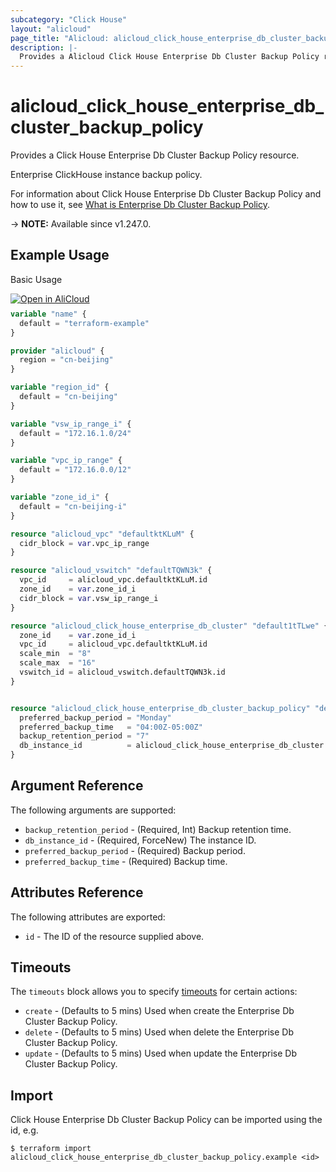 ```yaml
---
subcategory: "Click House"
layout: "alicloud"
page_title: "Alicloud: alicloud_click_house_enterprise_db_cluster_backup_policy"
description: |-
  Provides a Alicloud Click House Enterprise Db Cluster Backup Policy resource.
---
```


# alicloud_click_house_enterprise_db_cluster_backup_policy

Provides a Click House Enterprise Db Cluster Backup Policy resource.

Enterprise ClickHouse instance backup policy.

For information about Click House Enterprise Db Cluster Backup Policy and how to use it, see [What is Enterprise Db Cluster Backup Policy](https://next.api.alibabacloud.com/document/clickhouse/2023-05-22/CreateBackupPolicy).

-> **NOTE:** Available since v1.247.0.

## Example Usage

Basic Usage

<div style="display: block;margin-bottom: 40px;"><div class="oics-button" style="float: right;position: absolute;margin-bottom: 10px;">
  <a href="https://api.aliyun.com/terraform?resource=alicloud_click_house_enterprise_db_cluster_backup_policy&exampleId=53a58631-9bf5-a4e6-8ac7-4faf50f1d65d122210ff&activeTab=example&spm=docs.r.click_house_enterprise_db_cluster_backup_policy.0.53a586319b&intl_lang=EN_US" target="_blank">
    <img alt="Open in AliCloud" src="https://img.alicdn.com/imgextra/i1/O1CN01hjjqXv1uYUlY56FyX_!!6000000006049-55-tps-254-36.svg" style="max-height: 44px; max-width: 100%;">
  </a>
</div></div>

```terraform
variable "name" {
  default = "terraform-example"
}

provider "alicloud" {
  region = "cn-beijing"
}

variable "region_id" {
  default = "cn-beijing"
}

variable "vsw_ip_range_i" {
  default = "172.16.1.0/24"
}

variable "vpc_ip_range" {
  default = "172.16.0.0/12"
}

variable "zone_id_i" {
  default = "cn-beijing-i"
}

resource "alicloud_vpc" "defaultktKLuM" {
  cidr_block = var.vpc_ip_range
}

resource "alicloud_vswitch" "defaultTQWN3k" {
  vpc_id     = alicloud_vpc.defaultktKLuM.id
  zone_id    = var.zone_id_i
  cidr_block = var.vsw_ip_range_i
}

resource "alicloud_click_house_enterprise_db_cluster" "default1tTLwe" {
  zone_id    = var.zone_id_i
  vpc_id     = alicloud_vpc.defaultktKLuM.id
  scale_min  = "8"
  scale_max  = "16"
  vswitch_id = alicloud_vswitch.defaultTQWN3k.id
}


resource "alicloud_click_house_enterprise_db_cluster_backup_policy" "default" {
  preferred_backup_period = "Monday"
  preferred_backup_time   = "04:00Z-05:00Z"
  backup_retention_period = "7"
  db_instance_id          = alicloud_click_house_enterprise_db_cluster.default1tTLwe.id
}
```

## Argument Reference

The following arguments are supported:
* `backup_retention_period` - (Required, Int) Backup retention time.
* `db_instance_id` - (Required, ForceNew) The instance ID.
* `preferred_backup_period` - (Required) Backup period.
* `preferred_backup_time` - (Required) Backup time.

## Attributes Reference

The following attributes are exported:
* `id` - The ID of the resource supplied above.

## Timeouts

The `timeouts` block allows you to specify [timeouts](https://developer.hashicorp.com/terraform/language/resources/syntax#operation-timeouts) for certain actions:
* `create` - (Defaults to 5 mins) Used when create the Enterprise Db Cluster Backup Policy.
* `delete` - (Defaults to 5 mins) Used when delete the Enterprise Db Cluster Backup Policy.
* `update` - (Defaults to 5 mins) Used when update the Enterprise Db Cluster Backup Policy.

## Import

Click House Enterprise Db Cluster Backup Policy can be imported using the id, e.g.

```shell
$ terraform import alicloud_click_house_enterprise_db_cluster_backup_policy.example <id>
```